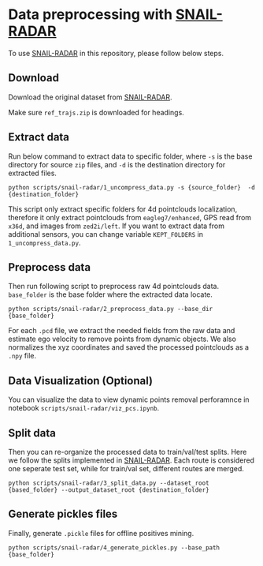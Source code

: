 # Data preprocessing with [SNAIL-RADAR](https://snail-radar.github.io/)

To use [SNAIL-RADAR](https://snail-radar.github.io/) in this repository, please follow below steps.

## Download
Download the original dataset from [SNAIL-RADAR](https://snail-radar.github.io/).

Make sure `ref_trajs.zip` is downloaded for headings.

## Extract data
Run below command to extract data to specific folder, where `-s` is the base directory for source `zip` files, and `-d` is the destination directory for extracted files. 


    python scripts/snail-radar/1_uncompress_data.py -s {source_folder}  -d {destination_folder}


This script only extract specific folders for 4d pointclouds localization, therefore it only extract pointclouds from `eagleg7/enhanced`, GPS read from `x36d`, and images from `zed2i/left`. If you want to extract data from additional sensors, you can change variable `KEPT_FOLDERS` in `1_uncompress_data.py`.

## Preprocess data
Then run following script to preprocess raw 4d pointclouds data.
`base_folder` is the base folder where the extracted data locate.

    python scripts/snail-radar/2_preprocess_data.py --base_dir {base_folder}

For each `.pcd` file, we extract the needed fields from the raw data and estimate ego velocity to remove points from dynamic objects. We also normalizes the xyz coordinates and saved the processed pointclouds as a `.npy` file.

## Data Visualization (Optional)
You can visualize the data to view dynamic points removal perforamnce in notebook `scripts/snail-radar/viz_pcs.ipynb`.


## Split data
Then you can re-organize the processed data to train/val/test splits.
Here we follow the splits implemented in [SNAIL-RADAR](https://snail-radar.github.io/).
Each route is considered one seperate test set, while for train/val set, different routes are merged.

    python scripts/snail-radar/3_split_data.py --dataset_root {based_folder} --output_dataset_root {destination_folder}


## Generate pickles files
Finally, generate `.pickle` files for offline positives mining. 

    python scripts/snail-radar/4_generate_pickles.py --base_path {base_folder}